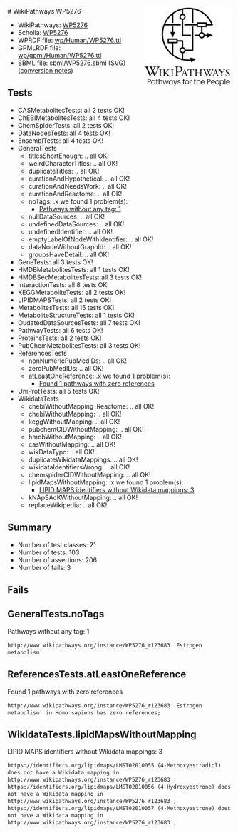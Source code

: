 <img style="float: right; width: 200px" src="../logo.png" />
# WikiPathways WP5276

* WikiPathways: [WP5276](https://identifiers.org/wikipathways:WP5276)
* Scholia: [WP5276](https://scholia.toolforge.org/wikipathways/WP5276)
* WPRDF file: [wp/Human/WP5276.ttl](../wp/Human/WP5276.ttl)
* GPMLRDF file: [wp/gpml/Human/WP5276.ttl](../wp/gpml/Human/WP5276.ttl)
* SBML file: [sbml/WP5276.sbml](../sbml/WP5276.sbml) ([SVG](../sbml/WP5276.svg)) ([conversion notes](../sbml/WP5276.txt))

## Tests
* CASMetabolitesTests: all 2 tests OK!
* ChEBIMetabolitesTests: all 4 tests OK!
* ChemSpiderTests: all 2 tests OK!
* DataNodesTests: all 4 tests OK!
* EnsemblTests: all 4 tests OK!
* GeneralTests
    * titlesShortEnough: .. all OK!
    * weirdCharacterTitles: .. all OK!
    * duplicateTitles: .. all OK!
    * curationAndHypothetical: .. all OK!
    * curationAndNeedsWork: .. all OK!
    * curationAndReactome: .. all OK!
    * noTags: .x we found 1 problem(s):
        * [Pathways without any tag: 1](#b5a30a81)
    * nullDataSources: .. all OK!
    * undefinedDataSources: .. all OK!
    * undefinedIdentifier: .. all OK!
    * emptyLabelOfNodeWithIdentifier: .. all OK!
    * dataNodeWithoutGraphId: .. all OK!
    * groupsHaveDetail: .. all OK!
* GeneTests: all 3 tests OK!
* HMDBMetabolitesTests: all 1 tests OK!
* HMDBSecMetabolitesTests: all 3 tests OK!
* InteractionTests: all 8 tests OK!
* KEGGMetaboliteTests: all 2 tests OK!
* LIPIDMAPSTests: all 2 tests OK!
* MetabolitesTests: all 15 tests OK!
* MetaboliteStructureTests: all 1 tests OK!
* OudatedDataSourcesTests: all 7 tests OK!
* PathwayTests: all 6 tests OK!
* ProteinsTests: all 2 tests OK!
* PubChemMetabolitesTests: all 3 tests OK!
* ReferencesTests
    * nonNumericPubMedIDs: .. all OK!
    * zeroPubMedIDs: .. all OK!
    * atLeastOneReference: .x we found 1 problem(s):
        * [Found 1 pathways with zero references](#35eb778e)
* UniProtTests: all 5 tests OK!
* WikidataTests
    * chebiWithoutMapping_Reactome: .. all OK!
    * chebiWithoutMapping: .. all OK!
    * keggWithoutMapping: .. all OK!
    * pubchemCIDWithoutMapping: .. all OK!
    * hmdbWithoutMapping: .. all OK!
    * casWithoutMapping: .. all OK!
    * wikDataTypo: .. all OK!
    * duplicateWikidataMappings: .. all OK!
    * wikidataIdentifiersWrong: .. all OK!
    * chemspiderCIDWithoutMapping: .. all OK!
    * lipidMapsWithoutMapping: .x we found 1 problem(s):
        * [LIPID MAPS identifiers without Wikidata mappings: 3](#7dfdfb43)
    * kNApSAcKWithoutMapping: .. all OK!
    * replaceWikipedia: .. all OK!


## Summary

* Number of test classes: 21
* Number of tests: 103
* Number of assertions: 206
* Number of fails: 3

## Fails

<a name="b5a30a81" />

## GeneralTests.noTags

Pathways without any tag: 1
```
http://www.wikipathways.org/instance/WP5276_r123683 'Estrogen metabolism' 
```

<a name="35eb778e" />

## ReferencesTests.atLeastOneReference

Found 1 pathways with zero references
```
http://www.wikipathways.org/instance/WP5276_r123683 'Estrogen metabolism' in Homo sapiens has zero references; 
```

<a name="7dfdfb43" />

## WikidataTests.lipidMapsWithoutMapping

LIPID MAPS identifiers without Wikidata mappings: 3
```
https://identifiers.org/lipidmaps/LMST02010055 (4-Methoxyestradiol) does not have a Wikidata mapping in http://www.wikipathways.org/instance/WP5276_r123683 ; 
https://identifiers.org/lipidmaps/LMST02010056 (4-Hydroxyestrone) does not have a Wikidata mapping in http://www.wikipathways.org/instance/WP5276_r123683 ; 
https://identifiers.org/lipidmaps/LMST02010057 (4-Methoxyestrone) does not have a Wikidata mapping in http://www.wikipathways.org/instance/WP5276_r123683 ; 
```

